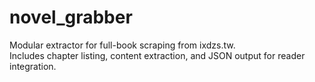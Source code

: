# novel_grabber

Modular extractor for full-book scraping from ixdzs.tw.  
Includes chapter listing, content extraction, and JSON output for reader integration.